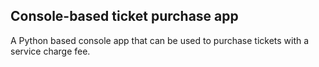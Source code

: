 ## Console-based ticket purchase app

A Python based console app that can be used to purchase tickets with a service charge fee.

